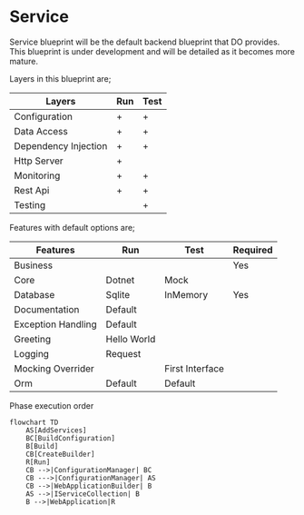 # Service

Service blueprint will be the default backend blueprint that DO provides. This
blueprint is under development and will be detailed as it becomes more mature.

Layers in this blueprint are;

| Layers               | Run | Test |
| -------------------- | --- | ---- |
| Configuration        | +   | +    |
| Data Access          | +   | +    |
| Dependency Injection | +   | +    |
| Http Server          | +   |      |
| Monitoring           | +   | +    |
| Rest Api             | +   | +    |
| Testing              |     | +    |

Features with default options are;

| Features           | Run         | Test            | Required |
| ------------------ | ----------- | --------------- | -------- |
| Business           |             |                 | Yes      |
| Core               | Dotnet      | Mock            |          |
| Database           | Sqlite      | InMemory        | Yes      |
| Documentation      | Default     |                 |          |
| Exception Handling | Default     |                 |          |
| Greeting           | Hello World |                 |          |
| Logging            | Request     |                 |          |
| Mocking Overrider  |             | First Interface |          |
| Orm                | Default     | Default         |          |

Phase execution order

```mermaid
flowchart TD
    AS[AddServices]
    BC[BuildConfiguration]
    B[Build]
    CB[CreateBuilder]
    R[Run]
    CB -->|ConfigurationManager| BC
    CB --->|ConfigurationManager| AS
    CB -->|WebApplicationBuilder| B
    AS -->|IServiceCollection| B
    B -->|WebApplication|R
```    